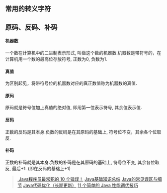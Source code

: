 ## 常用的转义字符



## 原码、反码、补码
#### 机器数
一个数在计算机中的二进制表示形式,  叫做这个数的机器数.机器数是带符号的，在计算机用一个数的最高位存放符号, 正数为0, 负数为1.

#### 真值
为区别起见，将带符号位的机器数对应的真正数值称为机器数的真值.

#### 原码
原码就是符号位加上真值的绝对值, 即用第一位表示符号, 其余位表示值.

#### 反码
正数的反码是其本身.负数的反码是在其原码的基础上, 符号位不变，其余各个位取反.

#### 补码
正数的补码就是其本身.负数的补码是在其原码的基础上, 符号位不变, 其余各位取反, 最后+1. (即在反码的基础上+1)

> [ Java程序员最常犯的 10 个错误！](https://www.programcreek.com/2014/05/top-10-mistakes-java-developers-make/)
> [Java基础知识总结](https://www.cnblogs.com/BYRans/p/Java.html)
> [Java的常见误区与细节](https://www.kawabangga.com/posts/568)
> [Java代码优化（长期更新）](http://www.cnblogs.com/xrq730/p/4865416.html)
> [11 个简单的 Java 性能调优技巧](http://www.codeceo.com/article/11-simple-java-performance-tips.html)
